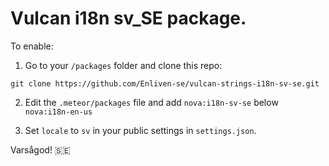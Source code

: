 # Vulcan i18n sv_SE package.

To enable: 

1. Go to your `/packages` folder and clone this repo: 
```
git clone https://github.com/Enliven-se/vulcan-strings-i18n-sv-se.git
```

2. Edit the `.meteor/packages` file and add `nova:i18n-sv-se` below `nova:i18n-en-us`

3. Set `locale` to `sv` in your public settings in `settings.json`.

Varsågod! 🇸🇪
